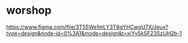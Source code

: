 # worshop
https://www.figma.com/file/3T55We1mLY3T8qYHCwqU7X/Jeux?type=design&node-id=0%3A1&mode=design&t=xjYy5kSF23SzUH2b-1
